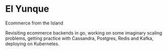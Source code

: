 # El Yunque
Ecommerce from the Island

Revisiting ecommerce backends in go, working on some imaginary scaling problems, getting practice with Cassandra, Postgres, Redis and Kafka, deploying on Kubernetes.